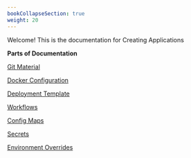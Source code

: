 ```yaml
---
bookCollapseSection: true
weight: 20
---
```




Welcome! This is the documentation for Creating Applications

**Parts of Documentation** 

[Git Material](https://docs.devtron.ai/docs/reference/creating-application/git-material/)



[Docker Configuration](https://docs.devtron.ai/docs/reference/creating-application/docker-configuration/) 



[Deployment Template](https://docs.devtron.ai/docs/reference/creating-application/deployment-template/) 



[Workflows](https://docs.devtron.ai/docs/reference/creating-application/workflows/) 



[Config Maps](https://docs.devtron.ai/docs/reference/creating-application/config-maps/) 



[Secrets](https://docs.devtron.ai/docs/reference/creating-application/secrets/) 



[Environment Overrides](https://docs.devtron.ai/docs/reference/creating-application/environment-overrides/) 

